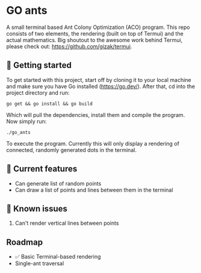 # GO ants
A small terminal based Ant Colony Optimization (ACO) program. This repo consists of two elements, the rendering (built on top of Termui) and the actual mathematics.
Big shoutout to the awesome work behind Termui, please check out: https://github.com/gizak/termui.

## 🚀 Getting started
To get started with this project, start off by cloning it to your local machine and make sure you have Go installed (https://go.dev/). After that, cd into the project directory and run:
```
go get && go install && go build

```
Which will pull the dependencies, install them and compile the program. Now simply run: 
```
./go_ants

```
To execute the program. Currently this will only display a rendering of connected, randomly generated dots in the terminal.

## 📌 Current features
* Can generate list of random points
* Can draw a list of points and lines between them in the terminal

## 🚧 Known issues
1. Can't render vertical lines between points

## Roadmap
* ✅ Basic Terminal-based rendering
* Single-ant traversal
